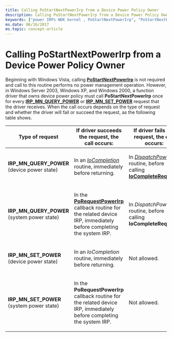 ```yaml
---
title: Calling PoStartNextPowerIrp from a Device Power Policy Owner
description: Calling PoStartNextPowerIrp from a Device Power Policy Owner
keywords: ["power IRPs WDK kernel , PoStartNextPowerIrp", "PoStartNextPowerIrp", "device power policy WDK kernel"]
ms.date: 06/16/2017
ms.topic: concept-article
---
```


# Calling PoStartNextPowerIrp from a Device Power Policy Owner





Beginning with Windows Vista, calling [**PoStartNextPowerIrp**](/windows-hardware/drivers/ddi/ntifs/nf-ntifs-postartnextpowerirp) is not required and call to this routine performs no power management operation. However, in Windows Server 2003, Windows XP, and Windows 2000, a function driver that owns device power policy must call **PoStartNextPowerIrp** once for every [**IRP\_MN\_QUERY\_POWER**](./irp-mn-query-power.md) or [**IRP\_MN\_SET\_POWER**](./irp-mn-set-power.md) request that the driver receives. When the call occurs depends on the type of request and whether the driver will fail or succeed the request, as the following table shows.

<table>
<colgroup>
<col width="33%" />
<col width="33%" />
<col width="33%" />
</colgroup>
<thead>
<tr class="header">
<th>Type of request</th>
<th>If driver succeeds the request, the call occurs:</th>
<th>If driver fails the request, the call occurs:</th>
</tr>
</thead>
<tbody>
<tr class="odd">
<td><p><strong>IRP_MN_QUERY_POWER</strong> (device power state)</p></td>
<td><p>In an <a href="/windows-hardware/drivers/ddi/wdm/nc-wdm-io_completion_routine" data-raw-source="[&lt;em&gt;IoCompletion&lt;/em&gt;](/windows-hardware/drivers/ddi/wdm/nc-wdm-io_completion_routine)"><em>IoCompletion</em></a> routine, immediately before returning.</p></td>
<td><p>In <a href="/windows-hardware/drivers/ddi/wdm/nc-wdm-driver_dispatch" data-raw-source="[&lt;em&gt;DispatchPower&lt;/em&gt;](/windows-hardware/drivers/ddi/wdm/nc-wdm-driver_dispatch)"><em>DispatchPower</em></a> routine, before calling <a href="/windows-hardware/drivers/ddi/wdm/nf-wdm-iocompleterequest" data-raw-source="[&lt;strong&gt;IoCompleteRequest&lt;/strong&gt;](/windows-hardware/drivers/ddi/wdm/nf-wdm-iocompleterequest)"><strong>IoCompleteRequest</strong></a>.</p></td>
</tr>
<tr class="even">
<td><p><strong>IRP_MN_QUERY_POWER</strong> (system power state)</p></td>
<td><p>In the <a href="/windows-hardware/drivers/ddi/wdm/nf-wdm-porequestpowerirp" data-raw-source="[&lt;strong&gt;PoRequestPowerIrp&lt;/strong&gt;](/windows-hardware/drivers/ddi/wdm/nf-wdm-porequestpowerirp)"><strong>PoRequestPowerIrp</strong></a> callback routine for the related device IRP, immediately before completing the system IRP.</p></td>
<td><p>In <em>DispatchPower</em> routine, before calling <strong>IoCompleteRequest</strong>.</p></td>
</tr>
<tr class="odd">
<td><p><strong>IRP_MN_SET_POWER</strong> (device power state)</p></td>
<td><p>In an <em>IoCompletion</em> routine, immediately before returning.</p></td>
<td><p>Not allowed.</p></td>
</tr>
<tr class="even">
<td><p><strong>IRP_MN_SET_POWER</strong> (system power state)</p></td>
<td><p>In the <strong>PoRequestPowerIrp</strong> callback routine for the related device IRP, immediately before completing the system IRP.</p></td>
<td><p>Not allowed.</p></td>
</tr>
</tbody>
</table>

 

